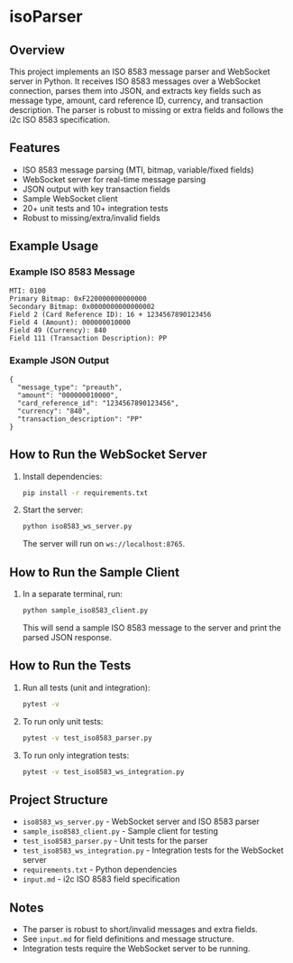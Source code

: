 # isoParser

## Overview

This project implements an ISO 8583 message parser and WebSocket server in Python. It receives ISO 8583 messages over a WebSocket connection, parses them into JSON, and extracts key fields such as message type, amount, card reference ID, currency, and transaction description. The parser is robust to missing or extra fields and follows the i2c ISO 8583 specification.

## Features
- ISO 8583 message parsing (MTI, bitmap, variable/fixed fields)
- WebSocket server for real-time message parsing
- JSON output with key transaction fields
- Sample WebSocket client
- 20+ unit tests and 10+ integration tests
- Robust to missing/extra/invalid fields

## Example Usage

### Example ISO 8583 Message
```
MTI: 0100
Primary Bitmap: 0xF220000000000000
Secondary Bitmap: 0x0000000000000002
Field 2 (Card Reference ID): 16 + 1234567890123456
Field 4 (Amount): 000000010000
Field 49 (Currency): 840
Field 111 (Transaction Description): PP
```

### Example JSON Output
```
{
  "message_type": "preauth",
  "amount": "000000010000",
  "card_reference_id": "1234567890123456",
  "currency": "840",
  "transaction_description": "PP"
}
```

## How to Run the WebSocket Server

1. Install dependencies:
   ```bash
   pip install -r requirements.txt
   ```
2. Start the server:
   ```bash
   python iso8583_ws_server.py
   ```
   The server will run on `ws://localhost:8765`.

## How to Run the Sample Client

1. In a separate terminal, run:
   ```bash
   python sample_iso8583_client.py
   ```
   This will send a sample ISO 8583 message to the server and print the parsed JSON response.

## How to Run the Tests

1. Run all tests (unit and integration):
   ```bash
   pytest -v
   ```
2. To run only unit tests:
   ```bash
   pytest -v test_iso8583_parser.py
   ```
3. To run only integration tests:
   ```bash
   pytest -v test_iso8583_ws_integration.py
   ```

## Project Structure
- `iso8583_ws_server.py` - WebSocket server and ISO 8583 parser
- `sample_iso8583_client.py` - Sample client for testing
- `test_iso8583_parser.py` - Unit tests for the parser
- `test_iso8583_ws_integration.py` - Integration tests for the WebSocket server
- `requirements.txt` - Python dependencies
- `input.md` - i2c ISO 8583 field specification

## Notes
- The parser is robust to short/invalid messages and extra fields.
- See `input.md` for field definitions and message structure.
- Integration tests require the WebSocket server to be running.